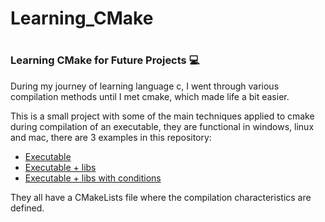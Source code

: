 <h1>Learning_CMake<h1> 

<h3>Learning CMake for Future Projects 💻</h3> 


During my journey of learning language c, I went through various compilation methods until I met cmake, which made life a bit easier.

This is a small project with some of the main techniques applied to cmake during compilation of an executable, they are functional in windows, linux and mac, there are 3 examples in this repository:

<ul>
    <li><a href="www.google.com.br">Executable</a></li>
    <li><a href="www.google.com.br">Executable + libs</a></li>
    <li><a href="www.google.com.br">Executable + libs with conditions</a></li>
</ul>
They all have a CMakeLists file where the compilation characteristics are defined.
